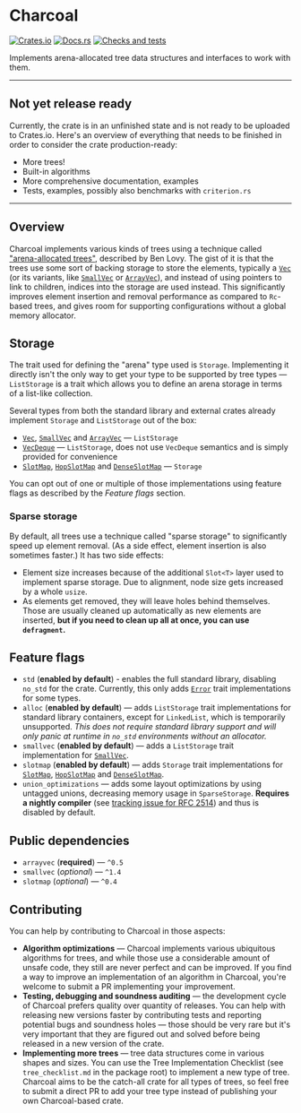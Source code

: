 # Charcoal
[![Crates.io](https://img.shields.io/crates/v/charcoal)](https://crates.io/crates/charcoal "Charcoal on Crates.io")
[![Docs.rs](https://img.shields.io/badge/documentation-docs.rs-informational)](https://docs.rs/charcoal "Charcoal on Docs.rs")
[![Checks and tests](https://github.com/kotauskas/charcoal.rs/workflows/Checks%20and%20tests/badge.svg)](https://github.com/kotauskas/charcoal.rs/actions "GitHub Actions page for Charcoal")

Implements arena-allocated tree data structures and interfaces to work with them.

------------------------

## Not yet release ready
Currently, the crate is in an unfinished state and is not ready to be uploaded to Crates.io. Here's an overview of everything that needs to be finished in order to consider the crate production-ready:
- More trees!
- Built-in algorithms
- More comprehensive documentation, examples
- Tests, examples, possibly also benchmarks with `criterion.rs`

------------------------

## Overview
Charcoal implements various kinds of trees using a technique called ["arena-allocated trees"][arena tree blog post], described by Ben Lovy. The gist of it is that the trees use some sort of backing storage to store the elements, typically a [`Vec`] (or its variants, like [`SmallVec`] or [`ArrayVec`]), and instead of using pointers to link to children, indices into the storage are used instead. This significantly improves element insertion and removal performance as compared to `Rc`-based trees, and gives room for supporting configurations without a global memory allocator.

## Storage
The trait used for defining the "arena" type used is `Storage`. Implementing it directly isn't the only way to get your type to be supported by tree types — `ListStorage` is a trait which allows you to define an arena storage in terms of a list-like collection.

Several types from both the standard library and external crates already implement `Storage` and `ListStorage` out of the box:
- [`Vec`], [`SmallVec`] and [`ArrayVec`] — `ListStorage`
- [`VecDeque`] — `ListStorage`, does not use `VecDeque` semantics and is simply provided for convenience
- [`SlotMap`], [`HopSlotMap`] and [`DenseSlotMap`] — `Storage`

You can opt out of one or multiple of those implementations using feature flags as described by the *Feature flags* section.

### Sparse storage
By default, all trees use a technique called "sparse storage" to significantly speed up element removal. (As a side effect, element insertion is also sometimes faster.) It has two side effects:
- Element size increases because of the additional `Slot<T>` layer used to implement sparse storage. Due to alignment, node size gets increased by a whole `usize`.
- As elements get removed, they will leave holes behind themselves. Those are usually cleaned up automatically as new elements are inserted, **but if you need to clean up all at once, you can use `defragment`.**

## Feature flags
- `std` (**enabled by default**) - enables the full standard library, disabling `no_std` for the crate. Currently, this only adds [`Error`] trait implementations for some types.
- `alloc` (**enabled by default**) — adds `ListStorage` trait implementations for standard library containers, except for `LinkedList`, which is temporarily unsupported. *This does not require standard library support and will only panic at runtime in `no_std` environments without an allocator.*
- `smallvec` (**enabled by default**) — adds a `ListStorage` trait implementation for [`SmallVec`].
- `slotmap` (**enabled by default**) — adds `Storage` trait implementations for [`SlotMap`], [`HopSlotMap`] and [`DenseSlotMap`].
- `union_optimizations` — adds some layout optimizations by using untagged unions, decreasing memory usage in `SparseStorage`. **Requires a nightly compiler** (see [tracking issue for RFC 2514]) and thus is disabled by default.

## Public dependencies
- `arrayvec` (**required**) — `^0.5`
- `smallvec` (*optional*) — `^1.4`
- `slotmap` (*optional*) — `^0.4`

## Contributing
You can help by contributing to Charcoal in those aspects:
- **Algorithm optimizations** — Charcoal implements various ubiquitous algorithms for trees, and while those use a considerable amount of unsafe code, they still are never perfect and can be improved. If you find a way to improve an implementation of an algorithm in Charcoal, you're welcome to submit a PR implementing your improvement.
- **Testing, debugging and soundness auditing** — the development cycle of Charcoal prefers quality over quantity of releases. You can help with releasing new versions faster by contributing tests and reporting potential bugs and soundness holes — those should be very rare but it's very important that they are figured out and solved before being released in a new version of the crate.
- **Implementing more trees** — tree data structures come in various shapes and sizes. You can use the Tree Implementation Checklist (see `tree_checklist.md` in the package root) to implement a new type of tree. Charcoal aims to be the catch-all crate for all types of trees, so feel free to submit a direct PR to add your tree type instead of publishing your own Charcoal-based crate.

[`Error`]: https://doc.rust-lang.org/std/error/trait.Error.html " "
[`Vec`]: https://doc.rust-lang.org/std/vec/struct.Vec.html " "
[`VecDeque`]: https://doc.rust-lang.org/std/collections/struct.VecDeque.html " "
[`SmallVec`]: https://docs.rs/smallvec/*/smallvec/struct.SmallVec.html " "
[`ArrayVec`]: https://docs.rs/arrayvec/*/arrayvec/struct.ArrayVec.html " "
[`SlotMap`]: https://docs.rs/slotmap/*/slotmap/struct.SlotMap.html " "
[`HopSlotMap`]: https://docs.rs/slotmap/*/slotmap/hop/struct.HopSlotMap.html " "
[`DenseSlotMap`]: https://docs.rs/slotmap/*/slotmap/dense/struct.DenseSlotMap.html " "
[tracking issue for RFC 2514]: https://github.com/rust-lang/rust/issues/55149 " "
[arena tree blog post]: https://dev.to/deciduously/no-more-tears-no-more-knots-arena-allocated-trees-in-rust-44k6 " "
